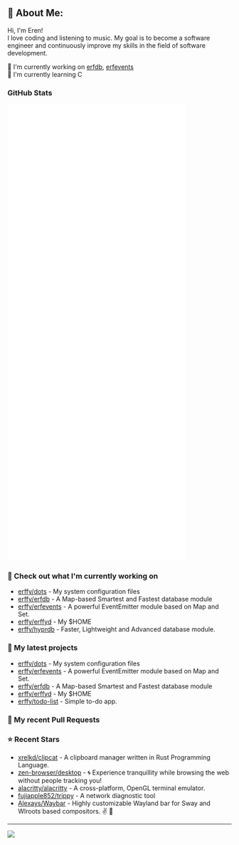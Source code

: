 ## 💫 About Me:
Hi, I'm Eren!<br>
I love coding and listening to music. My goal is to become a software engineer and continuously improve my skills in the field of software development.

📝 I'm currently working on [erfdb](https:/7github.com/erffy/erfdb), [erfevents](https://github.com/erffy/erfevents) <br>
🌱 I'm currently learning C <br>

### GitHub Stats

<p align="left"><img src="https://raw.githubusercontent.com/erffy/erffy/main/github-metrics.svg" /></p>

### 👷 Check out what I'm currently working on

- [erffy/dots](https://github.com/erffy/dots) - My system configuration files
- [erffy/erfdb](https://github.com/erffy/erfdb) - A Map-based Smartest and Fastest database module
- [erffy/erfevents](https://github.com/erffy/erfevents) - A powerful EventEmitter module based on Map and Set.
- [erffy/erffyd](https://github.com/erffy/erffyd) - My $HOME
- [erffy/hyprdb](https://github.com/erffy/hyprdb) - Faster, Lightweight and Advanced database module.
### 🌱 My latest projects

- [erffy/dots](https://github.com/erffy/dots) - My system configuration files
- [erffy/erfevents](https://github.com/erffy/erfevents) - A powerful EventEmitter module based on Map and Set.
- [erffy/erfdb](https://github.com/erffy/erfdb) - A Map-based Smartest and Fastest database module
- [erffy/erffyd](https://github.com/erffy/erffyd) - My $HOME
- [erffy/todo-list](https://github.com/erffy/todo-list) - Simple to-do app.
### 🔨 My recent Pull Requests

### ⭐ Recent Stars

- [xrelkd/clipcat](https://github.com/xrelkd/clipcat) - A clipboard manager written in Rust Programming Language.
- [zen-browser/desktop](https://github.com/zen-browser/desktop) - 🌀 Experience tranquillity while browsing the web without people tracking you!
- [alacritty/alacritty](https://github.com/alacritty/alacritty) - A cross-platform, OpenGL terminal emulator.
- [fujiapple852/trippy](https://github.com/fujiapple852/trippy) - A network diagnostic tool 
- [Alexays/Waybar](https://github.com/Alexays/Waybar) - Highly customizable Wayland bar for Sway and Wlroots based compositors. :v: :tada:

---
[![](https://visitcount.itsvg.in/api?id=erffy&icon=5&color=13)](https://visitcount.itsvg.in)
